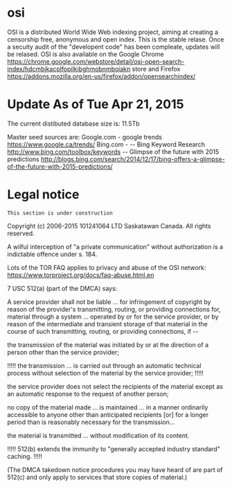 osi
===

OSI is a distributed World Wide Web indexing project, aiming at creating a censorship free, anonymous and open index. This is the stable relase. Once a secuity audit of the "developent code" has been compleate, updates will be relased. OSI is also available on the Google Chrome https://chrome.google.com/webstore/detail/osi-open-search-index/hdcmbjkacplfopilkibghmobnmboiakn store and Firefox https://addons.mozilla.org/en-us/firefox/addon/opensearchindex/

Update As of Tue Apr 21, 2015
==============

The current distibuted database size is: 
11.5Tb

Master seed sources are:
Google.com - google trends https://www.google.ca/trends/
Bing.com - 
-- Bing Keyword Research http://www.bing.com/toolbox/keywords
-- Glimpse of the future with 2015 predictions http://blogs.bing.com/search/2014/12/17/bing-offers-a-glimpse-of-the-future-with-2015-predictions/

Legal notice
==============

``` This section is under construction ```

Copyright (c) 2006-2015 101241064 LTD Saskatawan Canada. All rights reserved.

A wilful interception of "a private communication" without authorization is a indictable offence under s. 184. 

Lots of the TOR FAQ applies to privacy and abuse of the OSI network: https://www.torproject.org/docs/faq-abuse.html.en

7 USC 512(a) (part of the DMCA) says:

A service provider shall not be liable ... for infringement of copyright by reason of the provider's transmitting, routing, or providing connections for, material through a system ... operated by or for the service provider, or by reason of the intermediate and transient storage of that material in the course of such transmitting, routing, or providing connections, if --

the transmission of the material was initiated by or at the direction of a person other than the service provider;

!!!!!  the transmission ... is carried out through an automatic technical process without selection of the material by the service provider; !!!!!

the service provider does not select the recipients of the material except as an automatic response to the request of another person;

no copy of the material made ... is maintained ... in a manner ordinarily accessible to anyone other than anticipated recipients [or] for a longer period than is reasonably necessary for the transmission...

the material is transmitted ... without modification of its content.

!!!!!  512(b) extends the immunity to "generally accepted industry standard" caching. !!!!!

(The DMCA takedown notice procedures you may have heard of are part of 512(c) and only apply to services that store copies of material.)
